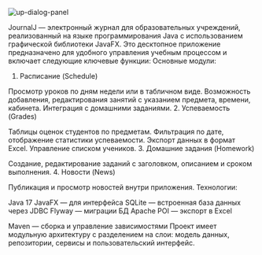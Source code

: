 ![up-dialog-panel](https://github.com/user-attachments/assets/971071e8-c135-44cb-b483-2bc63fc164d0)

JournalJ — электронный журнал для образовательных учреждений, реализованный на языке программирования Java с использованием графической библиотеки JavaFX. Это десктопное приложение предназначено для удобного управления учебным процессом и включает следующие ключевые функции:
Основные модули:
1. Расписание (Schedule)
 
 Просмотр уроков по дням недели или в табличном виде.
 Возможность добавления, редактирования занятий с указанием предмета, времени, кабинета.
 Интеграция с домашними заданиями.
2. Успеваемость (Grades)
 
 Таблицы оценок студентов по предметам.
 Фильтрация по дате, отображение статистики успеваемости.
 Экспорт данных в формат Excel.
 Управление списком учеников.
3. Домашние задания (Homework)
 
 Создание, редактирование заданий с заголовком, описанием и сроком выполнения.
4. Новости (News)
 
 Публикация и просмотр новостей внутри приложения.
Технологии:
 
 Java 17
 JavaFX — для интерфейса
 SQLite — встроенная база данных через JDBC
 Flyway — миграции БД
 Apache POI — экспорт в Excel
 
 Maven — сборка и управление зависимостями
Проект имеет модульную архитектуру с разделением на слои: модель данных, репозитории, сервисы и пользовательский интерфейс.
